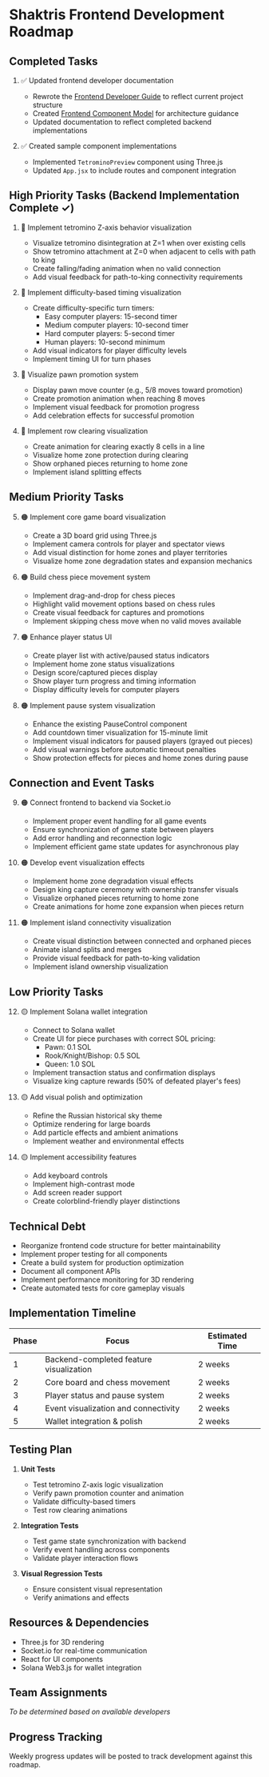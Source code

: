 # Shaktris Frontend Development Roadmap

## Completed Tasks

1. ✅ Updated frontend developer documentation
   - Rewrote the [Frontend Developer Guide](frontend-dev.md) to reflect current project structure
   - Created [Frontend Component Model](frontend-component-model.md) for architecture guidance
   - Updated documentation to reflect completed backend implementations

2. ✅ Created sample component implementations
   - Implemented `TetrominoPreview` component using Three.js
   - Updated `App.jsx` to include routes and component integration

## High Priority Tasks (Backend Implementation Complete ✓)

1. 🔴 Implement tetromino Z-axis behavior visualization
   - Visualize tetromino disintegration at Z=1 when over existing cells
   - Show tetromino attachment at Z=0 when adjacent to cells with path to king
   - Create falling/fading animation when no valid connection
   - Add visual feedback for path-to-king connectivity requirements

2. 🔴 Implement difficulty-based timing visualization
   - Create difficulty-specific turn timers:
     - Easy computer players: 15-second timer
     - Medium computer players: 10-second timer
     - Hard computer players: 5-second timer
     - Human players: 10-second minimum
   - Add visual indicators for player difficulty levels
   - Implement timing UI for turn phases

3. 🔴 Visualize pawn promotion system
   - Display pawn move counter (e.g., 5/8 moves toward promotion)
   - Create promotion animation when reaching 8 moves
   - Implement visual feedback for promotion progress
   - Add celebration effects for successful promotion

4. 🔴 Implement row clearing visualization
   - Create animation for clearing exactly 8 cells in a line
   - Visualize home zone protection during clearing
   - Show orphaned pieces returning to home zone
   - Implement island splitting effects

## Medium Priority Tasks

5. 🟠 Implement core game board visualization 
   - Create a 3D board grid using Three.js
   - Implement camera controls for player and spectator views
   - Add visual distinction for home zones and player territories
   - Visualize home zone degradation states and expansion mechanics

6. 🟠 Build chess piece movement system
   - Implement drag-and-drop for chess pieces
   - Highlight valid movement options based on chess rules
   - Create visual feedback for captures and promotions
   - Implement skipping chess move when no valid moves available

7. 🟠 Enhance player status UI
   - Create player list with active/paused status indicators
   - Implement home zone status visualizations
   - Design score/captured pieces display
   - Show player turn progress and timing information
   - Display difficulty levels for computer players

8. 🟠 Implement pause system visualization
   - Enhance the existing PauseControl component
   - Add countdown timer visualization for 15-minute limit
   - Implement visual indicators for paused players (grayed out pieces)
   - Add visual warnings before automatic timeout penalties
   - Show protection effects for pieces and home zones during pause

## Connection and Event Tasks

9. 🟠 Connect frontend to backend via Socket.io
   - Implement proper event handling for all game events
   - Ensure synchronization of game state between players
   - Add error handling and reconnection logic
   - Implement efficient game state updates for asynchronous play

10. 🟠 Develop event visualization effects
    - Implement home zone degradation visual effects
    - Design king capture ceremony with ownership transfer visuals
    - Visualize orphaned pieces returning to home zone
    - Create animations for home zone expansion when pieces return

11. 🟠 Implement island connectivity visualization
    - Create visual distinction between connected and orphaned pieces
    - Animate island splits and merges
    - Provide visual feedback for path-to-king validation
    - Implement island ownership visualization

## Low Priority Tasks

12. 🟡 Implement Solana wallet integration
    - Connect to Solana wallet
    - Create UI for piece purchases with correct SOL pricing:
      - Pawn: 0.1 SOL
      - Rook/Knight/Bishop: 0.5 SOL
      - Queen: 1.0 SOL
    - Implement transaction status and confirmation displays
    - Visualize king capture rewards (50% of defeated player's fees)

13. 🟡 Add visual polish and optimization
    - Refine the Russian historical sky theme
    - Optimize rendering for large boards
    - Add particle effects and ambient animations
    - Implement weather and environmental effects

14. 🟡 Implement accessibility features
    - Add keyboard controls
    - Implement high-contrast mode
    - Add screen reader support
    - Create colorblind-friendly player distinctions

## Technical Debt

- Reorganize frontend code structure for better maintainability
- Implement proper testing for all components
- Create a build system for production optimization
- Document all component APIs
- Implement performance monitoring for 3D rendering
- Create automated tests for core gameplay visuals

## Implementation Timeline

| Phase | Focus | Estimated Time |
|-------|-------|----------------|
| 1     | Backend-completed feature visualization | 2 weeks |
| 2     | Core board and chess movement | 2 weeks |
| 3     | Player status and pause system | 2 weeks |
| 4     | Event visualization and connectivity | 2 weeks |
| 5     | Wallet integration & polish | 2 weeks |

## Testing Plan

1. **Unit Tests**
   - Test tetromino Z-axis logic visualization
   - Verify pawn promotion counter and animation
   - Validate difficulty-based timers
   - Test row clearing animations

2. **Integration Tests**
   - Test game state synchronization with backend
   - Verify event handling across components
   - Validate player interaction flows

3. **Visual Regression Tests**
   - Ensure consistent visual representation
   - Verify animations and effects

## Resources & Dependencies

- Three.js for 3D rendering
- Socket.io for real-time communication
- React for UI components
- Solana Web3.js for wallet integration

## Team Assignments

*To be determined based on available developers*

## Progress Tracking

Weekly progress updates will be posted to track development against this roadmap. 